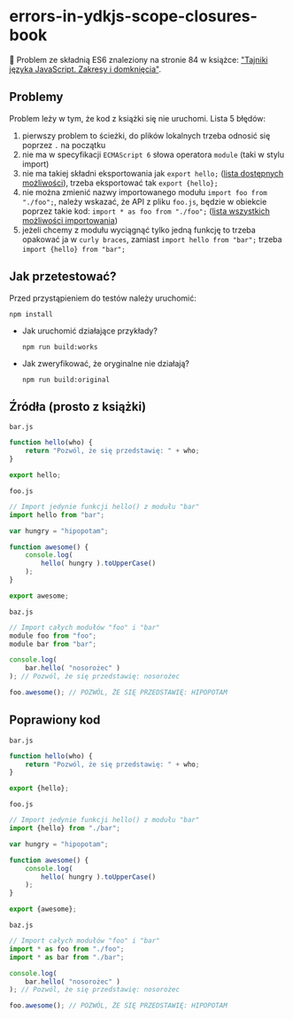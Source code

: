 # errors-in-ydkjs-scope-closures-book

📖 Problem ze składnią ES6 znaleziony na stronie 84 w książce: ["Tajniki języka JavaScript. Zakresy i domknięcia"][1].

## Problemy

Problem leży w tym, że kod z książki się nie uruchomi.  Lista 5 błędów:

1. pierwszy problem to ścieżki, do plików lokalnych trzeba odnosić się poprzez `.` na początku
2. nie ma w specyfikacji `ECMAScript 6` słowa operatora `module` (taki w stylu import)
3. nie ma takiej składni eksportowania jak `export hello;` ([lista dostępnych możliwości][2]), trzeba eksportować tak `export {hello};`
4. nie można zmienić nazwy importowanego modułu `import foo from "./foo";`, należy wskazać, że API z pliku `foo.js`, będzie w obiekcie poprzez takie kod: `import * as foo from "./foo";` ([lista wszystkich możliwości importowania][3])
5. jeżeli chcemy z modułu wyciągnąć tylko jedną funkcję to trzeba opakować ja w `curly braces`, zamiast `import hello from "bar";` trzeba `import {hello} from "bar";`

## Jak przetestować?

Przed przystąpieniem do testów należy uruchomić:

```
npm install
```

* Jak uruchomić działające przykłady?
    
    ```
    npm run build:works
    ```

* Jak zweryfikować, że oryginalne nie działają?
    
    ```
    npm run build:original
    ```

## Źródła (prosto z książki)

`bar.js`

```js
function hello(who) {
    return "Pozwól, że się przedstawię: " + who;
}

export hello;
```

`foo.js`

```js
// Import jedynie funkcji hello() z modułu "bar"
import hello from "bar";

var hungry = "hipopotam";

function awesome() {
    console.log(
        hello( hungry ).toUpperCase()
    );
}

export awesome;
```

`baz.js`

```js
// Import całych modułów "foo" i "bar"
module foo from "foo";
module bar from "bar";

console.log(
    bar.hello( "nosorożec" )
); // Pozwól, że się przedstawię: nosorożec

foo.awesome(); // POZWÓL, ŻE SIĘ PRZEDSTAWIĘ: HIPOPOTAM
```

## Poprawiony kod

`bar.js`

```js
function hello(who) {
    return "Pozwól, że się przedstawię: " + who;
}

export {hello};
```

`foo.js`

```js
// Import jedynie funkcji hello() z modułu "bar"
import {hello} from "./bar";

var hungry = "hipopotam";

function awesome() {
    console.log(
        hello( hungry ).toUpperCase()
    );
}

export {awesome};
```

`baz.js`

```js
// Import całych modułów "foo" i "bar"
import * as foo from "./foo";
import * as bar from "./bar";

console.log(
    bar.hello( "nosorożec" )
); // Pozwól, że się przedstawię: nosorożec

foo.awesome(); // POZWÓL, ŻE SIĘ PRZEDSTAWIĘ: HIPOPOTAM
```

[1]: http://helion.pl/ksiazki/tajniki-jezyka-javascript-zakresy-i-domkniecia-kyle-simpson,tjszak.htm
[2]: http://www.ecma-international.org/ecma-262/6.0/index.html#table-42
[3]: http://www.ecma-international.org/ecma-262/6.0/index.html#table-40
